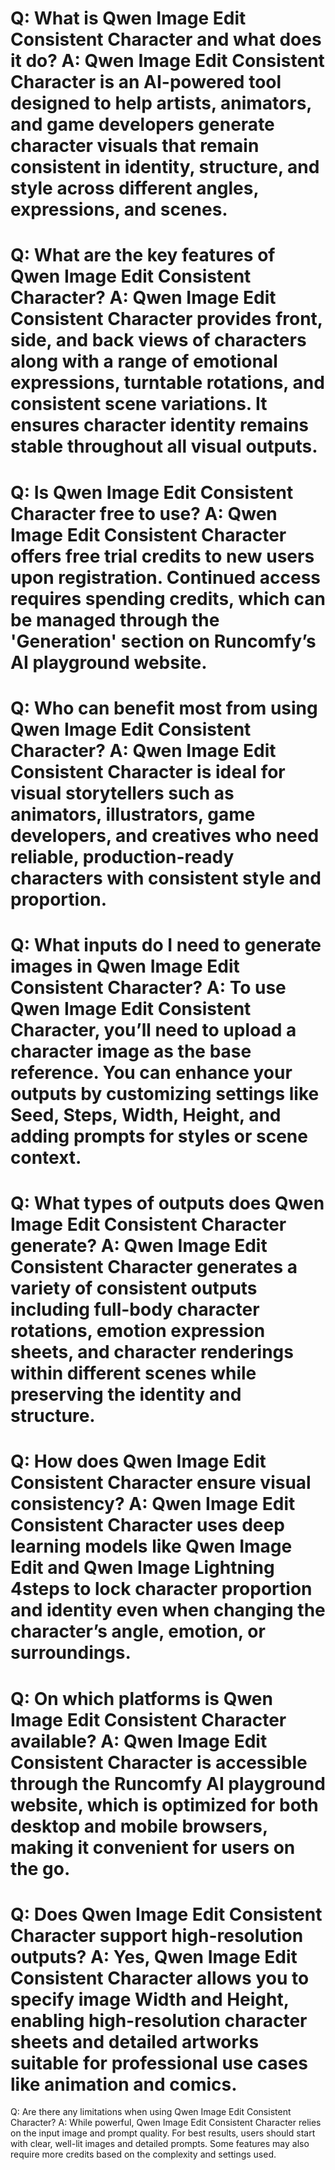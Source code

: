 Q:
What is Qwen Image Edit Consistent Character and what does it do?
A:
Qwen Image Edit Consistent Character is an AI-powered tool designed to help artists, animators, and game developers generate character visuals that remain consistent in identity, structure, and style across different angles, expressions, and scenes.
===
Q:
What are the key features of Qwen Image Edit Consistent Character?
A:
Qwen Image Edit Consistent Character provides front, side, and back views of characters along with a range of emotional expressions, turntable rotations, and consistent scene variations. It ensures character identity remains stable throughout all visual outputs.
===
Q:
Is Qwen Image Edit Consistent Character free to use?
A:
Qwen Image Edit Consistent Character offers free trial credits to new users upon registration. Continued access requires spending credits, which can be managed through the 'Generation' section on Runcomfy’s AI playground website.
===
Q:
Who can benefit most from using Qwen Image Edit Consistent Character?
A:
Qwen Image Edit Consistent Character is ideal for visual storytellers such as animators, illustrators, game developers, and creatives who need reliable, production-ready characters with consistent style and proportion.
===
Q:
What inputs do I need to generate images in Qwen Image Edit Consistent Character?
A:
To use Qwen Image Edit Consistent Character, you’ll need to upload a character image as the base reference. You can enhance your outputs by customizing settings like Seed, Steps, Width, Height, and adding prompts for styles or scene context.
===
Q:
What types of outputs does Qwen Image Edit Consistent Character generate?
A:
Qwen Image Edit Consistent Character generates a variety of consistent outputs including full-body character rotations, emotion expression sheets, and character renderings within different scenes while preserving the identity and structure.
===
Q:
How does Qwen Image Edit Consistent Character ensure visual consistency?
A:
Qwen Image Edit Consistent Character uses deep learning models like Qwen Image Edit and Qwen Image Lightning 4steps to lock character proportion and identity even when changing the character’s angle, emotion, or surroundings.
===
Q:
On which platforms is Qwen Image Edit Consistent Character available?
A:
Qwen Image Edit Consistent Character is accessible through the Runcomfy AI playground website, which is optimized for both desktop and mobile browsers, making it convenient for users on the go.
===
Q:
Does Qwen Image Edit Consistent Character support high-resolution outputs?
A:
Yes, Qwen Image Edit Consistent Character allows you to specify image Width and Height, enabling high-resolution character sheets and detailed artworks suitable for professional use cases like animation and comics.
===
Q:
Are there any limitations when using Qwen Image Edit Consistent Character?
A:
While powerful, Qwen Image Edit Consistent Character relies on the input image and prompt quality. For best results, users should start with clear, well-lit images and detailed prompts. Some features may also require more credits based on the complexity and settings used.
